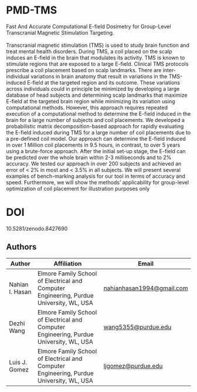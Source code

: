 # PMD-TMS
Fast And Accurate Computational E-field Dosimetry for Group-Level Transcranial Magnetic Stimulation Targeting.<br /><br />
Transcranial magnetic stimulation (TMS) is used to study brain function and treat mental health disorders. During TMS, a coil placed on the scalp induces an E-field in the brain that modulates its activity. TMS is known to stimulate regions that are exposed to a large E-field. Clinical TMS protocols prescribe a coil placement based on scalp landmarks. There are inter-individual variations in brain anatomy that result in variations in the TMS-induced E-field at the targeted region and its outcome. These variations across individuals could in principle be minimized by developing a large database of head subjects and determining scalp landmarks that maximize E-field at the targeted brain region while minimizing its variation using computational methods. However, this approach requires repeated execution of a computational method to determine the E-field induced in the brain for a large number of subjects and coil placements. We developed a probabilistic matrix decomposition-based approach for rapidly evaluating the E-field induced during TMS for a large number of coil placements due to a pre-defined coil model. Our approach can determine the E-field induced in over 1 Million coil placements in 9.5 hours, in contrast, to over 5 years using a brute-force approach. After the initial set-up stage, the E-field can be predicted over the whole brain within 2-3 milliseconds and to 2% accuracy. We tested our approach in over 200 subjects and achieved an error of < 2% in most and < 3.5% in all subjects. We will present several examples of bench-marking analysis for our tool in terms of accuracy and speed. Furthermore, we will show the methods’ applicability for group-level optimization of coil placement for illustration purposes only

# DOI
10.5281/zenodo.8427690

## Authors
| Author | Affiliation | Email |
| --- | --- | --- |
| Nahian I. Hasan | Elmore Family School of Electrical and Computer Engineering, Purdue University, WL, USA | nahianhasan1994@gmail.com |
| Dezhi Wang | Elmore Family School of Electrical and Computer Engineering, Purdue University, WL, USA | wang5355@purdue.edu |
| Luis J. Gomez | Elmore Family School of Electrical and Computer Engineering, Purdue University, WL, USA | ljgomez@purdue.edu |
